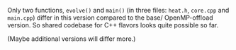 Only two functions, `evolve()` and `main()` (in three files: `heat.h`, `core.cpp` and `main.cpp`) differ in this version 
compared to the base/ OpenMP-offload version. So shared codebase for C++ flavors looks quite possible so far.

(Maybe additional versions will differ more.)
